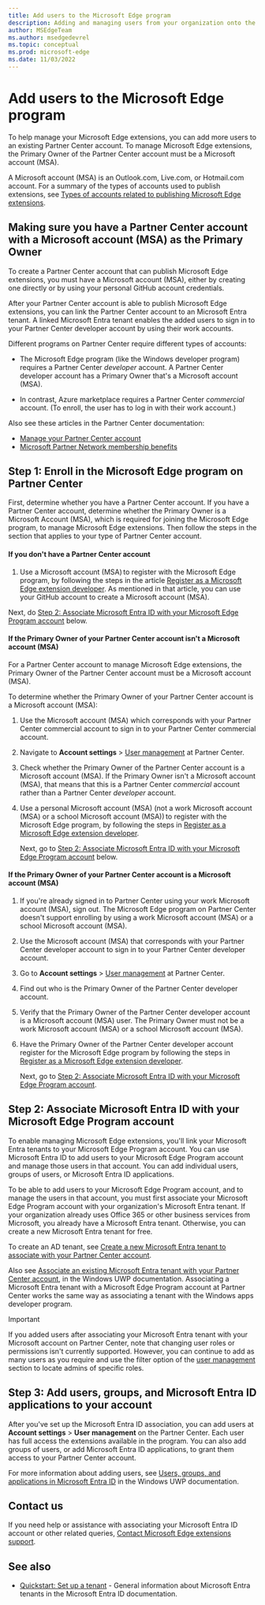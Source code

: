 ```yaml
---
title: Add users to the Microsoft Edge program
description: Adding and managing users from your organization onto the Microsoft Edge program to help manage the Partner Center account.  Enable your other team members to publish Microsoft Edge extensions to the Microsoft Edge Add-ons website using your Partner Center account.
author: MSEdgeTeam
ms.author: msedgedevrel
ms.topic: conceptual
ms.prod: microsoft-edge
ms.date: 11/03/2022
---
```

# Add users to the Microsoft Edge program

<!-- better? # Add users to your Partner Center account -->
<!-- todo globally: "Microsoft Edge program", or other term? -->

To help manage your Microsoft Edge extensions, you can add more users to an existing Partner Center account.  To manage Microsoft Edge extensions, the Primary Owner of the Partner Center account must be a Microsoft account (MSA).

A Microsoft account (MSA) is an Outlook.com, Live.com, or Hotmail.com account.  For a summary of the types of accounts used to publish extensions, see [Types of accounts related to publishing Microsoft Edge extensions](create-dev-account.md#types-of-accounts-related-to-publishing-microsoft-edge-extensions).


<!-- ====================================================================== -->
## Making sure you have a Partner Center account with a Microsoft account (MSA) as the Primary Owner

To create a Partner Center account that can publish Microsoft Edge extensions, you must have a Microsoft account (MSA), either by creating one directly or by using your personal GitHub account credentials.

After your Partner Center account is able to publish Microsoft Edge extensions, you can link the Partner Center account to an Microsoft Entra tenant.  A linked Microsoft Entra tenant enables the added users to sign in to your Partner Center developer account by using their work accounts.

Different programs on Partner Center require different types of accounts:

*  The Microsoft Edge program (like the Windows developer program) requires a Partner Center _developer_ account.  A Partner Center developer account has a Primary Owner that's a Microsoft account (MSA).

*  In contrast, Azure marketplace requires a Partner Center _commercial_ account.  (To enroll, the user has to log in with their work account.)

Also see these articles in the Partner Center documentation:
*  [Manage your Partner Center account](/partner-center/partner-center-account-setup)
*  [Microsoft Partner Network membership benefits](/partner-center/mpn-overview)


<!-- ====================================================================== -->
## Step 1: Enroll in the Microsoft Edge program on Partner Center

<!-- todo: consider moving entire Step 1 section into create-dev-account.md -->

First, determine whether you have a Partner Center account.  If you have a Partner Center account, determine whether the Primary Owner is a Microsoft Account (MSA), which is required for joining the Microsoft Edge program, to manage Microsoft Edge extensions.  Then follow the steps in the section that applies to your type of Partner Center account.

#### If you don't have a Partner Center account

1.  Use a Microsoft account (MSA) to register with the Microsoft Edge program, by following the steps in the article [Register as a Microsoft Edge extension developer](create-dev-account.md). As mentioned in that article, you can use your GitHub account to create a Microsoft account (MSA).

Next, do [Step 2: Associate Microsoft Entra ID with your Microsoft Edge Program account](#step-2-associate-microsoft-entra-id-with-your-microsoft-edge-program-account) below.


#### If the Primary Owner of your Partner Center account isn't a Microsoft account (MSA)

For a Partner Center account to manage Microsoft Edge extensions, the Primary Owner of the Partner Center account must be a Microsoft account (MSA).

To determine whether the Primary Owner of your Partner Center account is a Microsoft account (MSA):

1. Use the Microsoft account (MSA) which corresponds with your Partner Center commercial account to sign in to your Partner Center commercial account.

1. Navigate to **Account settings** > [User management](https://partner.microsoft.com/dashboard/account/v3/usermanagement) at Partner Center.

1. Check whether the Primary Owner of the Partner Center account is a Microsoft account (MSA).  If the Primary Owner isn't a Microsoft account (MSA), that means that this is a Partner Center _commercial_ account rather than a Partner Center _developer_ account.

1. Use a personal Microsoft account (MSA) (not a work Microsoft account (MSA) or a school Microsoft account (MSA)) to register with the Microsoft Edge program, by following the steps in [Register as a Microsoft Edge extension developer](create-dev-account.md).

   Next, go to [Step 2: Associate Microsoft Entra ID with your Microsoft Edge Program account](#step-2-associate-microsoft-entra-id-with-your-microsoft-edge-program-account) below.


#### If the Primary Owner of your Partner Center account is a Microsoft account (MSA)

1. If you're already signed in to Partner Center using your work Microsoft account (MSA), sign out. The Microsoft Edge program on Partner Center doesn't support enrolling by using a work Microsoft account (MSA) or a school Microsoft account (MSA).

1. Use the Microsoft account (MSA) that corresponds with your Partner Center developer account to sign in to your Partner Center developer account.

1. Go to **Account settings** > [User management](https://partner.microsoft.com/dashboard/account/v3/usermanagement) at Partner Center.

1. Find out who is the Primary Owner of the Partner Center developer account.

1. Verify that the Primary Owner of the Partner Center developer account is a Microsoft account (MSA) user.  The Primary Owner must not be a work Microsoft account (MSA) or a school Microsoft account (MSA).

1. Have the Primary Owner of the Partner Center developer account register for the Microsoft Edge program by following the steps in [Register as a Microsoft Edge extension developer](create-dev-account.md).

   Next, go to [Step 2: Associate Microsoft Entra ID with your Microsoft Edge Program account](#step-2-associate-microsoft-entra-id-with-your-microsoft-edge-program-account).


<!-- ====================================================================== -->
## Step 2: Associate Microsoft Entra ID with your Microsoft Edge Program account

To enable managing Microsoft Edge extensions, you'll link your Microsoft Entra tenants to your Microsoft Edge Program account.  You can use Microsoft Entra ID to add users to your Microsoft Edge Program account and manage those users in that account.  You can add individual users, groups of users, or Microsoft Entra ID applications.

To be able to add users to your Microsoft Edge Program account, and to manage the users in that account, you must first associate your Microsoft Edge Program account with your organization's Microsoft Entra tenant.  If your organization already uses Office 365 or other business services from Microsoft, you already have a Microsoft Entra tenant.  Otherwise, you can create a new Microsoft Entra tenant for free.

To create an AD tenant, see [Create a new Microsoft Entra tenant to associate with your Partner Center account](/windows/apps/publish/partner-center/create-new-azure-ad-tenant).

Also see [Associate an existing Microsoft Entra tenant with your Partner Center account](/windows/uwp/publish/associate-azure-ad-with-partner-center), in the Windows UWP documentation.  Associating a Microsoft Entra tenant with a Microsoft Edge Program account at Partner Center works the same way as associating a tenant with the Windows apps developer program.

> [!IMPORTANT]
> If you added users after associating your Microsoft Entra tenant with your Microsoft account on Partner Center, note that changing user roles or permissions isn't currently supported.  However, you can continue to add as many users as you require and use the filter option of the [user management](https://partner.microsoft.com/dashboard/account/v3/usermanagement) section to locate admins of specific roles.


<!-- ====================================================================== -->
## Step 3: Add users, groups, and Microsoft Entra ID applications to your account

After you've set up the Microsoft Entra ID association, you can add users at **Account settings** > **User management** on the Partner Center.  Each user has full access the extensions available in the program.  You can also add groups of users, or add Microsoft Entra ID applications, to grant them access to your Partner Center account.

For more information about adding users, see [Users, groups, and applications in Microsoft Entra ID](/windows/uwp/publish/add-users-groups-and-azure-ad-applications) in the Windows UWP documentation.


<!-- ====================================================================== -->
## Contact us

If you need help or assistance with associating your Microsoft Entra ID account or other related queries, [Contact Microsoft Edge extensions support](contact-extensions-team.md).


<!-- ====================================================================== -->
## See also

*  [Quickstart: Set up a tenant](/azure/active-directory/develop/quickstart-create-new-tenant) - General information about Microsoft Entra tenants in the Microsoft Entra ID documentation.
<!-- contrasts "Work and school accounts, or personal Microsoft accounts" -->
